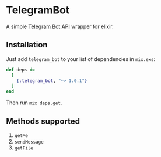 # TelegramBot

A simple [Telegram Bot API](https://core.telegram.org/bots/api#available-methods) wrapper for elixir.

## Installation

Just add `telegram_bot` to your list of dependencies in `mix.exs`:

```elixir
def deps do
  [
    {:telegram_bot, "~> 1.0.1"}
  ]
end
```
Then run `mix deps.get`.

## Methods supported

1. `getMe`
2. `sendMessage`
3. `getFile`

